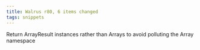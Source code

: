 ```yaml
---
title: Walrus r80, 6 items changed
tags: snippets
---
```


Return ArrayResult instances rather than Arrays to avoid polluting the Array namespace
